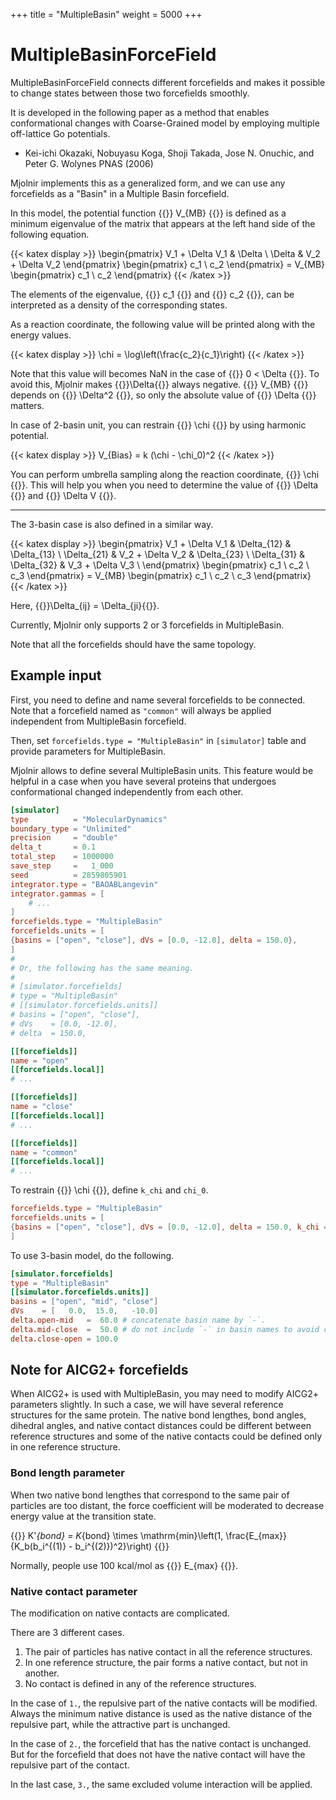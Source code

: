 +++
title = "MultipleBasin"
weight = 5000
+++

# MultipleBasinForceField

MultipleBasinForceField connects different forcefields and makes it possible to change states between those two forcefields smoothly.

It is developed in the following paper as a method that enables conformational changes with Coarse-Grained model by employing multiple off-lattice Go potentials.

- Kei-ichi Okazaki, Nobuyasu Koga, Shoji Takada, Jose N. Onuchic, and Peter G. Wolynes PNAS (2006)

Mjolnir implements this as a generalized form, and we can use any forcefields as a "Basin" in a Multiple Basin forcefield.

In this model, the potential function {{<katex>}} V_{MB} {{</katex>}} is defined as a minimum eigenvalue of the matrix that appears at the left hand side of the following equation.

{{< katex display >}}
\begin{pmatrix}
V_1 + \Delta V_1 & \Delta \\
\Delta & V_2 + \Delta V_2
\end{pmatrix}
\begin{pmatrix}
c_1 \\ c_2
\end{pmatrix}
= V_{MB}
\begin{pmatrix}
c_1 \\ c_2
\end{pmatrix}
{{< /katex >}}

The elements of the eigenvalue, {{<katex>}} c_1 {{</katex>}} and {{<katex>}} c_2 {{</katex>}}, can be interpreted as a density of the corresponding states.

As a reaction coordinate, the following value will be printed along with the energy values.

{{< katex display >}}
\chi = \log\left(\frac{c_2}{c_1}\right)
{{< /katex >}}

Note that this value will becomes NaN in the case of {{<katex>}} 0 < \Delta {{</katex>}}.
To avoid this, Mjolnir makes {{<katex>}}\Delta{{</katex>}} always negative.
{{<katex>}} V_{MB} {{</katex>}} depends on {{<katex>}} \Delta^2 {{</katex>}}, so only the absolute value of {{<katex>}} \Delta {{</katex>}} matters.

In case of 2-basin unit, you can restrain {{<katex>}} \chi {{</katex>}} by using harmonic potential.

{{< katex display >}}
V_{Bias} = k (\chi - \chi_0)^2
{{< /katex >}}

You can perform umbrella sampling along the reaction coordinate, {{<katex>}} \chi {{</katex>}}.
This will help you when you need to determine the value of {{<katex>}} \Delta {{</katex>}} and {{<katex>}} \Delta V {{</katex>}}.

----

The 3-basin case is also defined in a similar way.

{{< katex display >}}
\begin{pmatrix}
V_1 + \Delta V_1 & \Delta_{12} & \Delta_{13} \\
\Delta_{21} & V_2 + \Delta V_2 & \Delta_{23} \\
\Delta_{31} & \Delta_{32} & V_3 + \Delta V_3 \\
\end{pmatrix}
\begin{pmatrix}
c_1 \\ c_2 \\ c_3
\end{pmatrix}
= V_{MB}
\begin{pmatrix}
c_1 \\ c_2 \\ c_3
\end{pmatrix}
{{< /katex >}}

Here, {{<katex>}}\Delta_{ij} = \Delta_{ji}{{</katex>}}.

Currently, Mjolnir only supports 2 or 3 forcefields in MultipleBasin.

Note that all the forcefields should have the same topology.

## Example input

First, you need to define and name several forcefields to be connected.
Note that a forcefield named as `"common"` will always be applied independent from MultipleBasin forcefield.

Then, set `forcefields.type = "MultipleBasin"` in `[simulator]` table and provide parameters for MultipleBasin.

Mjolnir allows to define several MultipleBasin units.
This feature would be helpful in a case when you have several proteins that undergoes conformational changed independently from each other.

```toml
[simulator]
type          = "MolecularDynamics"
boundary_type = "Unlimited"
precision     = "double"
delta_t       = 0.1
total_step    = 1000000
save_step     =   1_000
seed          = 2859805901
integrator.type = "BAOABLangevin"
integrator.gammas = [
    # ...
]
forcefields.type = "MultipleBasin"
forcefields.units = [
{basins = ["open", "close"], dVs = [0.0, -12.0], delta = 150.0},
]
#
# Or, the following has the same meaning.
# 
# [simulator.forcefields]
# type = "MultipleBasin"
# [[simulator.forcefields.units]]
# basins = ["open", "close"],
# dVs    = [0.0, -12.0],
# delta  = 150.0,

[[forcefields]]
name = "open"
[[forcefields.local]]
# ...

[[forcefields]]
name = "close"
[[forcefields.local]]
# ...

[[forcefields]]
name = "common"
[[forcefields.local]]
# ...
```

To restrain {{<katex>}} \chi {{<katex>}}, define `k_chi` and `chi_0`.

```toml
forcefields.type = "MultipleBasin"
forcefields.units = [
{basins = ["open", "close"], dVs = [0.0, -12.0], delta = 150.0, k_chi = 100.0, chi_0 = 0.0},
]
```

To use 3-basin model, do the following.

```toml
[simulator.forcefields]
type = "MultipleBasin"
[[simulator.forcefields.units]]
basins = ["open", "mid", "close"]
dVs    = [   0.0,  15.0,   -10.0]
delta.open-mid   =  60.0 # concatenate basin name by `-`.
delta.mid-close  =  50.0 # do not include `-` in basin names to avoid confusion.
delta.close-open = 100.0
```

## Note for AICG2+ forcefields

When AICG2+ is used with MultipleBasin, you may need to modify AICG2+ parameters slightly.
In such a case, we will have several reference structures for the same protein.
The native bond lengthes, bond angles, dihedral angles, and native contact distances could be different between reference structures and some of the native contacts could be defined only in one reference structure.

### Bond length parameter

When two native bond lengthes that correspond to the same pair of particles are too distant, the force coefficient will be moderated to decrease energy value at the transition state.

{{<katex display>}}
K'_{bond} = K_{bond} \times \mathrm{min}\left(1, \frac{E_{max}}{K_b(b_i^{(1)} - b_i^{(2)})^2}\right)
{{</katex>}}

Normally, people use 100 kcal/mol as {{<katex>}} E_{max} {{</katex>}}.

### Native contact parameter

The modification on native contacts are complicated.

There are 3 different cases.
1. The pair of particles has native contact in all the reference structures.
2. In one reference structure, the pair forms a native contact, but not in another.
3. No contact is defined in any of the reference structures.

In the case of `1.`,  the repulsive part of the native contacts will be modified.
Always the minimum native distance is used as the native distance of the repulsive part, while the attractive part is unchanged.

In the case of `2.`, the forcefield that has the native contact is unchanged.
But for the forcefield that does not have the native contact will have the repulsive part of the contact.

In the last case, `3.`, the same excluded volume interaction will be applied.
